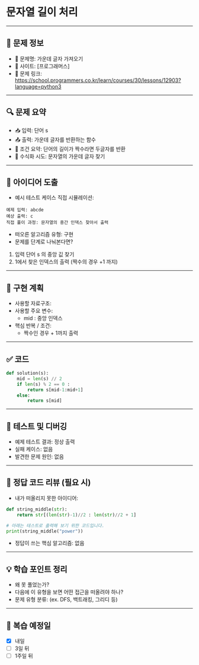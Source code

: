 
# 문자열 길이 처리

---

## 📌 문제 정보

- 🔹 문제명: 가운데 글자 가져오기
- 🔹 사이트: [프로그래머스]
- 🔹 문제 링크: https://school.programmers.co.kr/learn/courses/30/lessons/12903?language=python3

---

## 🔍 문제 요약

- 📥 입력: 단어 s
- 📤 출력: 가운데 글자를 반환하는 함수
- 📌 조건 요약: 단어의 길이가 짝수라면 두글자를 반환
- 📐 수식화 시도: 문자열의 가운데 글자 찾기

---

## 🧠 아이디어 도출

- 예시 테스트 케이스 직접 시뮬레이션:

```
예제 입력: abcde
예상 출력: c
직접 풀이 과정: 문자열의 중간 인덱스 찾아서 출력
```

- 떠오른 알고리즘 유형: 구현
- 문제를 단계로 나눠본다면?
1. 입력 단어 s 의 중앙 깂 찾기
2. 1에서 찾은 인덱스의 출력 (짝수의 경우 +1 까지)

---

## 🧱 구현 계획

- 사용할 자료구조:
- 사용할 주요 변수:
    - mid : 중앙 인덱스
- 핵심 반복 / 조건:
    - 짝수인 경우 + 1까지 출력
---

## ✅ 코드

```python
def solution(s):
    mid = len(s) // 2
    if len(s) % 2 == 0 :
        return s[mid-1:mid+1]
    else:
        return s[mid]
```

---

## 🧪 테스트 및 디버깅

- 예제 테스트 결과: 정상 출력
- 실패 케이스: 없음
- 발견한 문제 원인: 없음

---

## 📖 정답 코드 리뷰 (필요 시)

- 내가 떠올리지 못한 아이디어:
```python
def string_middle(str):
    return str[(len(str)-1)//2 : len(str)//2 + 1]

# 아래는 테스트로 출력해 보기 위한 코드입니다.
print(string_middle("power"))
```
- 정답이 쓰는 핵심 알고리즘: 없음

---

## 💡 학습 포인트 정리

- 왜 못 풀었는가?
- 다음에 이 유형을 보면 어떤 접근을 떠올려야 하나?
- 문제 유형 분류: (ex. DFS, 백트래킹, 그리디 등)

---

## 🔁 복습 예정일

- [x] 내일
- [ ] 3일 뒤
- [ ] 1주일 뒤
